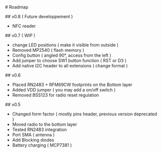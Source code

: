 # Roadmap

## v0.8 ( Future developpement )

- NFC reader

## v0.7 ( WIP )

- change LED positions ( make it visible from outside )
- Removed MP2540 ( flash memory )
- Config button ( angled 90°, access from the left )
- Add jumper to choose SW1 button function ( RST or D3 )
- Add native I2C header to all extensions ( change format )

## v0.6
- Placed RN2483 + RFM69CW footprints on the Bottom layer
- Added VDD jumper ( you may add a on/off switch )
- Removed BSS123 for radio reset regulation

## v0.5
- Changed form factor ( mostly pins header, previous version deprecated )
- Moved radio to the bottom layer
- Tested RN2483 integration
- Port SMA ( antenna )
- Add Blocking diodes
- Battery charging ( MCP7381 )
